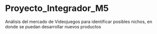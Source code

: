 # Proyecto_Integrador_M5
Análisis del mercado de Videojuegos para identificar posibles nichos, en donde se puedan desarrollar nuevos productos
